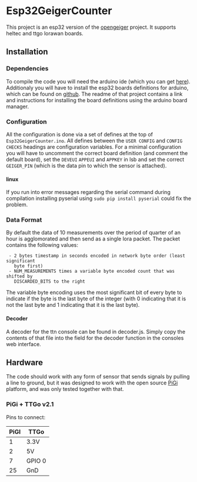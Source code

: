 # Esp32GeigerCounter
This project is an esp32 version of the
[opengeiger](https://github.com/opengeiger/LoRaGeiger-MKRWAN1300.git) project.
It supports heltec and ttgo lorawan boards.

## Installation

### Dependencies
To compile the code you will need the arduino ide (which you can get
[here](https://www.arduino.cc/en/Main/Software)).
Additionaly you will have to install the esp32 boards definitions for arduino,
which can be found on [github](https://github.com/espressif/arduino-esp32).
The readme of that project contains a link and instructions for installing the
board definitions using the arduino board manager.  

### Configuration
All the configuration is done via a set of defines at the top of
`Esp32GeigerCounter.ino`. All defines between the `USER CONFIG` and
`CONFIG CHECKS` headings are configuration variables. For a minimal
configuration you will have to uncomment the correct board definition (and
comment the default board), set the `DEVEUI` `APPEUI` and `APPKEY`
in lsb and set the correct `GEIGER_PIN` (which is the data pin to which the
sensor is attached).

#### linux
If you run into error messages regarding the serial command during compilation
installing pyserial using `sudo pip install pyserial` could fix the problem.

### Data Format
By default the data of 10 measurements over the period of quarter of an hour is
agglomorated and then send as a single lora packet. The packet contains the
following values:
```
 - 2 bytes timestamp in seconds encoded in network byte order (least significant
   byte first)
 - NUM_MEASUREMENTS times a variable byte encoded count that was shifted by
   DISCARDED_BITS to the right
```
The variable byte encoding uses the most significant bit of every byte to
indicate if the byte is the last byte of the integer (with 0 indicating that
it is not the last byte and 1 indicating that it is the last byte).

#### Decoder
A decoder for the ttn console can be found in decoder.js. Simply copy the
contents of that file into the field for the decoder function in the consoles
web interface.

## Hardware
The code should work with any form of sensor that sends signals by pulling a line to ground, but it was designed to work with the open source [PiGi](https://github.com/apollo-ng/PiGI) platform, and was only tested together with that.

### PiGi + TTGo v2.1
Pins to connect:  

| PiGI  | TTGo    |
| ----- | ------- |
| 1     | 3.3V    |
| 2     | 5V      |
| 7     | GPIO 0  |
| 25    | GnD     |
